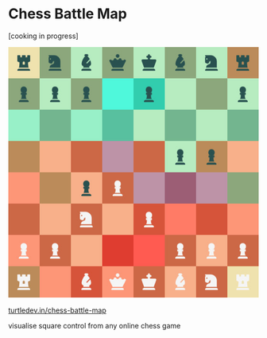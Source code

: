 # Chess Battle Map

[cooking in progress]

![preview](battle-map.jpeg)

[turtledev.in/chess-battle-map](https://turtledev.in/chess-battle-map)

visualise square control from any online chess game
